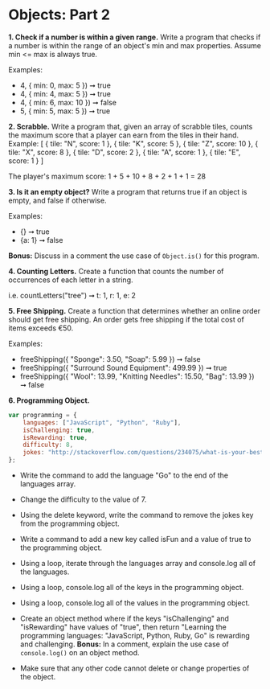 # Objects: Part 2


**1. Check if a number is within a given range.**
Write a program that checks if a number is within the range of an object's min and max properties. Assume min <= max is always true. 

Examples: 
* 4, { min: 0, max: 5 }) ➞ true 
* 4, { min: 4, max: 5 }) ➞ true
* 4, { min: 6, max: 10 }) ➞ false
* 5, { min: 5, max: 5 }) ➞ true

**2. Scrabble.**
Write a program that, given an array of scrabble tiles, counts the maximum score that a player can earn from the tiles in their hand. 
Example: 
[
  { tile: "N", score: 1 },
  { tile: "K", score: 5 },
  { tile: "Z", score: 10 },
  { tile: "X", score: 8 },
  { tile: "D", score: 2 },
  { tile: "A", score: 1 },
  { tile: "E", score: 1 }
]

The player's maximum score: 1 + 5 + 10 + 8 + 2 + 1 + 1 = 28

**3. Is it an empty object?**
Write a program that returns true if an object is empty, and false if otherwise. 

Examples: 
* {} ➞ true
* {a: 1} ➞ false

**Bonus:** Discuss in a comment the use case of `Object.is()` for this program.

**4. Counting Letters.**
Create a function that counts the number of occurrences of each letter in a string. 

i.e. 
countLetters("tree") ➞ t: 1, r: 1, e: 2

**5. Free Shipping.**
Create a function that determines whether an online order should get free shipping. An order gets free shipping if the total cost of items exceeds €50. 

Examples:
* freeShipping({ "Sponge": 3.50, "Soap": 5.99 }) ➞ false
* freeShipping({ "Surround Sound Equipment": 499.99 }) ➞ true
* freeShipping({ "Wool": 13.99, "Knitting Needles": 15.50, "Bag": 13.99 }) ➞ false

**6. Programming Object.**

```javascript
var programming = {
    languages: ["JavaScript", "Python", "Ruby"],
    isChallenging: true,
    isRewarding: true,
    difficulty: 8,
    jokes: "http://stackoverflow.com/questions/234075/what-is-your-best-programmer-joke"
};
```

* Write the command to add the language "Go" to the end of the languages array.

* Change the difficulty to the value of 7.
* Using the delete keyword, write the command to remove the jokes key from the programming object.
* Write a command to add a new key called isFun and a value of true to the programming object.
* Using a loop, iterate through the languages array and console.log all of the languages.
* Using a loop, console.log all of the keys in the programming object.
* Using a loop, console.log all of the values in the programming object.
* Create an object method where if the keys "isChallenging" and "isRewarding" have values of "true", then return "Learning the programming languages: "JavaScript, Python, Ruby, Go" is rewarding and challenging. **Bonus:** In a comment, explain the use case of `console.log()` on an object method.
* Make sure that any other code cannot delete or change properties of the object. 
